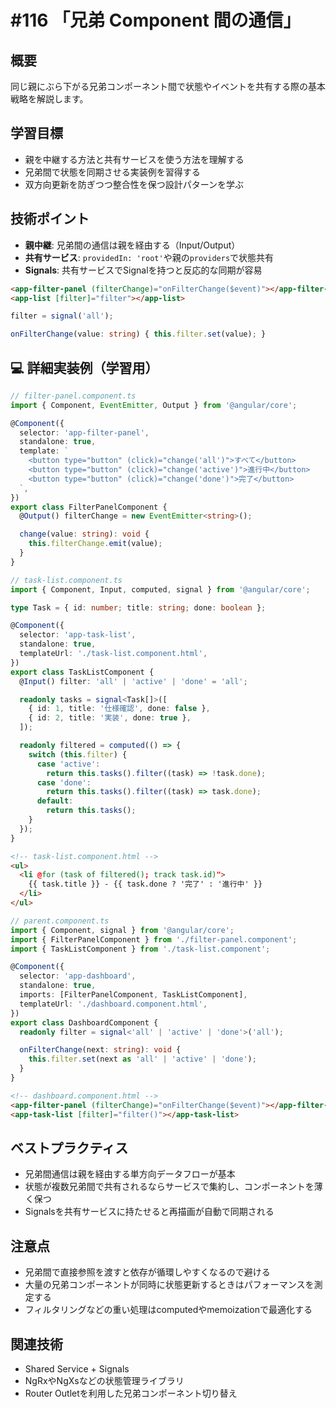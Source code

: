 # #116 「兄弟 Component 間の通信」

## 概要
同じ親にぶら下がる兄弟コンポーネント間で状態やイベントを共有する際の基本戦略を解説します。

## 学習目標
- 親を中継する方法と共有サービスを使う方法を理解する
- 兄弟間で状態を同期させる実装例を習得する
- 双方向更新を防ぎつつ整合性を保つ設計パターンを学ぶ

## 技術ポイント
- **親中継**: 兄弟間の通信は親を経由する（Input/Output）
- **共有サービス**: `providedIn: 'root'`や親の`providers`で状態共有
- **Signals**: 共有サービスでSignalを持つと反応的な同期が容易

```html
<app-filter-panel (filterChange)="onFilterChange($event)"></app-filter-panel>
<app-list [filter]="filter"></app-list>
```

```typescript
filter = signal('all');
```

```typescript
onFilterChange(value: string) { this.filter.set(value); }
```

## 💻 詳細実装例（学習用）
```typescript
// filter-panel.component.ts
import { Component, EventEmitter, Output } from '@angular/core';

@Component({
  selector: 'app-filter-panel',
  standalone: true,
  template: `
    <button type="button" (click)="change('all')">すべて</button>
    <button type="button" (click)="change('active')">進行中</button>
    <button type="button" (click)="change('done')">完了</button>
  `,
})
export class FilterPanelComponent {
  @Output() filterChange = new EventEmitter<string>();

  change(value: string): void {
    this.filterChange.emit(value);
  }
}
```

```typescript
// task-list.component.ts
import { Component, Input, computed, signal } from '@angular/core';

type Task = { id: number; title: string; done: boolean };

@Component({
  selector: 'app-task-list',
  standalone: true,
  templateUrl: './task-list.component.html',
})
export class TaskListComponent {
  @Input() filter: 'all' | 'active' | 'done' = 'all';

  readonly tasks = signal<Task[]>([
    { id: 1, title: '仕様確認', done: false },
    { id: 2, title: '実装', done: true },
  ]);

  readonly filtered = computed(() => {
    switch (this.filter) {
      case 'active':
        return this.tasks().filter((task) => !task.done);
      case 'done':
        return this.tasks().filter((task) => task.done);
      default:
        return this.tasks();
    }
  });
}
```

```html
<!-- task-list.component.html -->
<ul>
  <li @for (task of filtered(); track task.id)">
    {{ task.title }} - {{ task.done ? '完了' : '進行中' }}
  </li>
</ul>
```

```typescript
// parent.component.ts
import { Component, signal } from '@angular/core';
import { FilterPanelComponent } from './filter-panel.component';
import { TaskListComponent } from './task-list.component';

@Component({
  selector: 'app-dashboard',
  standalone: true,
  imports: [FilterPanelComponent, TaskListComponent],
  templateUrl: './dashboard.component.html',
})
export class DashboardComponent {
  readonly filter = signal<'all' | 'active' | 'done'>('all');

  onFilterChange(next: string): void {
    this.filter.set(next as 'all' | 'active' | 'done');
  }
}
```

```html
<!-- dashboard.component.html -->
<app-filter-panel (filterChange)="onFilterChange($event)"></app-filter-panel>
<app-task-list [filter]="filter()"></app-task-list>
```

## ベストプラクティス
- 兄弟間通信は親を経由する単方向データフローが基本
- 状態が複数兄弟間で共有されるならサービスで集約し、コンポーネントを薄く保つ
- Signalsを共有サービスに持たせると再描画が自動で同期される

## 注意点
- 兄弟間で直接参照を渡すと依存が循環しやすくなるので避ける
- 大量の兄弟コンポーネントが同時に状態更新するときはパフォーマンスを測定する
- フィルタリングなどの重い処理はcomputedやmemoizationで最適化する

## 関連技術
- Shared Service + Signals
- NgRxやNgXsなどの状態管理ライブラリ
- Router Outletを利用した兄弟コンポーネント切り替え
